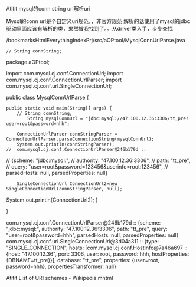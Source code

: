 Atitit mysql的conn string url解析uri


Mysql的conn url是个自定义uri规范，，非官方规范
解析的话使用了mysql的jdbc驱动里面应该有解析的类，果然被我找到了。。从driver类入手，步步查找



/bookmarksHtmlEverythingIndexPrj/src/aOPtool/MysqlConnUrlParse.java

	// String connString;
package aOPtool;

import com.mysql.cj.conf.ConnectionUrl;
import com.mysql.cj.conf.ConnectionUrlParser;
import com.mysql.cj.conf.url.SingleConnectionUrl;

public class MysqlConnUrlParse {

	public static void main(String[] args) {
		// String connString;
			String mysqlConnUrl = "jdbc:mysql://47.100.12.36:3306/tt_pre?user=root&password=hhh";
			
		ConnectionUrlParser connStringParser = ConnectionUrlParser.parseConnectionString(mysqlConnUrl);
		System.out.println(connStringParser);
	//	com.mysql.cj.conf.ConnectionUrlParser@246b179d :: 
//		{scheme: "jdbc:mysql:", 
//			authority: "47.100.12.36:3306", 
//			path: "tt_pre", 
//			query: "user=root&password=123456&userinfo=root:123456", 
//			parsedHosts: null, parsedProperties: null}

		
		
		
		
		SingleConnectionUrl ConnectionUrl2=new SingleConnectionUrl(connStringParser, null);
System.out.println(ConnectionUrl2);
	}

}



com.mysql.cj.conf.ConnectionUrlParser@246b179d :: {scheme: "jdbc:mysql:", authority: "47.100.12.36:3306", path: "tt_pre", query: "user=root&password=hhh", parsedHosts: null, parsedProperties: null}
com.mysql.cj.conf.url.SingleConnectionUrl@3d04a311 :: {type: "SINGLE_CONNECTION", hosts: [com.mysql.cj.conf.HostInfo@7a46a697 :: {host: "47.100.12.36", port: 3306, user: root, password: hhh, hostProperties: {DBNAME=tt_pre}}], database: "tt_pre", properties: {user=root, password=hhh}, propertiesTransformer: null}


Atitit  List of URI schemes - Wikipedia.mhtml

